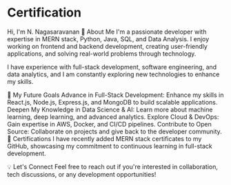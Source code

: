 # Certification
 Hi, I'm N. Nagasaravanan
🚀 About Me
I'm a passionate developer with expertise in MERN stack, Python, Java, SQL, and Data Analysis. I enjoy working on frontend and backend development, creating user-friendly applications, and solving real-world problems through technology.

I have experience with full-stack development, software engineering, and data analytics, and I am constantly exploring new technologies to enhance my skills.

🎯 My Future Goals
Advance in Full-Stack Development: Enhance my skills in React.js, Node.js, Express.js, and MongoDB to build scalable applications.
Deepen My Knowledge in Data Science & AI: Learn more about machine learning, deep learning, and advanced analytics.
Explore Cloud & DevOps: Gain expertise in AWS, Docker, and CI/CD pipelines.
Contribute to Open Source: Collaborate on projects and give back to the developer community.
📜 Certifications
I have recently added MERN stack certificates to my GitHub, showcasing my commitment to continuous learning in full-stack development.

💡 Let's Connect
Feel free to reach out if you're interested in collaboration, tech discussions, or any development opportunities!
